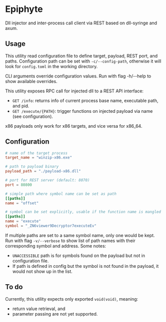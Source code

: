 Epiphyte
========

Dll injector and inter-process call client via REST based on dll-syringe and axum.

Usage
-----

This utility read configuration file to define target, payload, REST port, and paths. Configuration path can be set with `-c/--config-path`, otherwise it will look for `config.toml` in the working directory.

CLI arguments override configuration values. Run with flag -h/--help to show available overrides.

This utility exposes RPC call for injected dll to a REST API interface:
- `GET /info`: returns info of current process base name, executable path, and pid.
- `GET /execute/{PATH}`: trigger functions on injected payload via name (see configuration).

x86 payloads only work for x86 targets, and vice versa for x86_64.

Configuration
-------------

```toml
# name of the target process
target_name = "winzip-x86.exe"

# path to payload binary
payload_path = "./payload-x86.dll"

# port for REST server (default: 8070)
port = 80800

# simple path where symbol name can be set as path
[[paths]]
name = "offset"

# symbol can be set explicitly, usable if the function name is mangled
[[paths]]
name = "execute"
symbol = "_ZN6viewer9Decryptor7executeEv"
```

If multiple paths are set to a same symbol name, only one would be kept. Run with flag `-v/--verbose` to show list of path names with their corresponding symbol and address. Some notes:
- `UNACCESSIBLE` path is for symbols found on the payload but not in configuration file.
- If path is defined in config but the symbol is not found in the payload, it would not show up in the list.

To do
-----

Currently, this utility expects only exported `void(void)`, meaning:
- return value retrieval, and
- parameter passing
are not yet supported.
